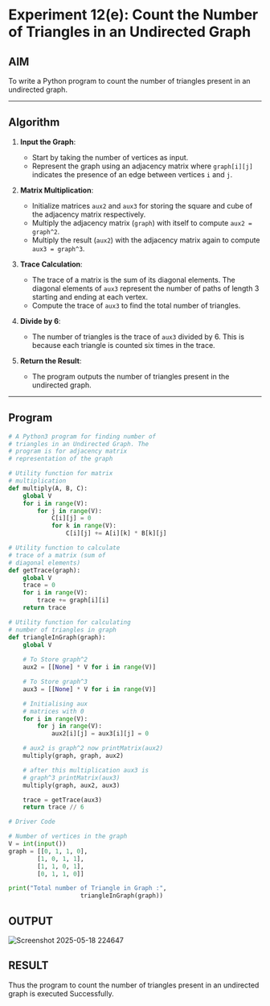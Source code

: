 # Experiment 12(e): Count the Number of Triangles in an Undirected Graph

## AIM
To write a Python program to count the number of triangles present in an undirected graph.

---

## Algorithm

1. **Input the Graph**:
   - Start by taking the number of vertices as input.
   - Represent the graph using an adjacency matrix where `graph[i][j]` indicates the presence of an edge between vertices `i` and `j`.

2. **Matrix Multiplication**:
   - Initialize matrices `aux2` and `aux3` for storing the square and cube of the adjacency matrix respectively.
   - Multiply the adjacency matrix (`graph`) with itself to compute `aux2 = graph^2`.
   - Multiply the result (`aux2`) with the adjacency matrix again to compute `aux3 = graph^3`.

3. **Trace Calculation**:
   - The trace of a matrix is the sum of its diagonal elements. The diagonal elements of `aux3` represent the number of paths of length 3 starting and ending at each vertex.
   - Compute the trace of `aux3` to find the total number of triangles.

4. **Divide by 6**:
   - The number of triangles is the trace of `aux3` divided by 6. This is because each triangle is counted six times in the trace.

5. **Return the Result**:
   - The program outputs the number of triangles present in the undirected graph.

---

## Program
```python
# A Python3 program for finding number of
# triangles in an Undirected Graph. The
# program is for adjacency matrix
# representation of the graph

# Utility function for matrix
# multiplication
def multiply(A, B, C):
	global V
	for i in range(V):
		for j in range(V):
			C[i][j] = 0
			for k in range(V):
				C[i][j] += A[i][k] * B[k][j]

# Utility function to calculate
# trace of a matrix (sum of
# diagonal elements)
def getTrace(graph):
	global V
	trace = 0
	for i in range(V):
		trace += graph[i][i]
	return trace

# Utility function for calculating
# number of triangles in graph
def triangleInGraph(graph):
	global V
	
	# To Store graph^2
	aux2 = [[None] * V for i in range(V)]

	# To Store graph^3
	aux3 = [[None] * V for i in range(V)]

	# Initialising aux
	# matrices with 0
	for i in range(V):
		for j in range(V):
			aux2[i][j] = aux3[i][j] = 0

	# aux2 is graph^2 now printMatrix(aux2)
	multiply(graph, graph, aux2)

	# after this multiplication aux3 is
	# graph^3 printMatrix(aux3)
	multiply(graph, aux2, aux3)

	trace = getTrace(aux3)
	return trace // 6

# Driver Code

# Number of vertices in the graph
V = int(input())
graph = [[0, 1, 1, 0],
		[1, 0, 1, 1],
		[1, 1, 0, 1],
		[0, 1, 1, 0]]

print("Total number of Triangle in Graph :",
					triangleInGraph(graph))
```

## OUTPUT
![Screenshot 2025-05-18 224647](https://github.com/user-attachments/assets/91707176-f59a-4738-8bb5-42e7db019246)


## RESULT
Thus the program to count the number of triangles present in an undirected graph is executed Successfully.

